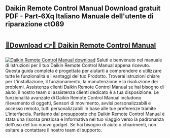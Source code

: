## Daikin Remote Control Manual Download gratuit PDF - Part-6Xq Italiano Manuale dell'utente di riparazione ctO89

# <h2><a href="http://dfekp4.blite.top/?on=Daikin+Remote+Control+Manual">🔗Download 👉🔴 Daikin Remote Control Manual</a></h2>

[![Daikin Remote Control Manual download](https://i.imgur.com/lujVjoI.png)](http://dfekp4.blite.top/?on=Daikin+Remote+Control+Manual)
Saluti e benvenuto nel manuale di Istruzioni per il tuo Daikin Remote Control Manual appena ricevuto. Questa guida completa è progettata per aiutarti a comprendere e utilizzare tutte le funzionalità e i vantaggi del tuo Prodotto. Troverai istruzioni chiare per L'installazione, il funzionamento, la manutenzione e la risoluzione dei problemi. Assistenza clienti Daikin Remote Control Manual se hai bisogno di aiuto, il nostro team di assistenza clienti dedicato è a tua disposizione. Le funzionalità avanzate di Daikin Remote Control Manual includono rilevamento di oggetti, Sensori di movimento, avvisi personalizzabili e accesso remoto, tutti personalizzabili in base alle tue preferenze tramite L'interfaccia. Partiamo dal presupposto che Daikin Remote Control Manual è stata una risorsa preziosa e Informativa nel tuo viaggio verso la padronanza dell'uso del tuo nuovo gadget. Se hai bisogno di aiuto o chiarimenti, non esitare a contattare il nostro team di supporto.
